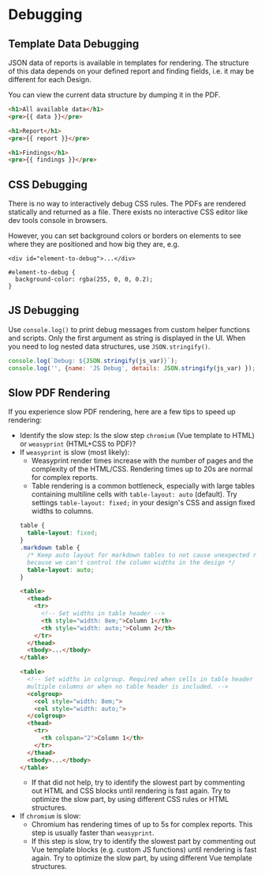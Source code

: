 # Debugging
## Template Data Debugging
JSON data of reports is available in templates for rendering.
The structure of this data depends on your defined report and finding fields, i.e. it may be different for each Design.

You can view the current data structure by dumping it in the PDF.

```html
<h1>All available data</h1>
<pre>{{ data }}</pre>

<h1>Report</h1>
<pre>{{ report }}</pre>

<h1>Findings</h1>
<pre>{{ findings }}</pre>
```

## CSS Debugging
There is no way to interactively debug CSS rules.
The PDFs are rendered statically and returned as a file. 
There exists no interactive CSS editor like dev tools console in browsers.

However, you can set background colors or borders on elements to see where they are positioned and how big they are, e.g.

```
<div id="element-to-debug">...</div>

#element-to-debug {
  background-color: rgba(255, 0, 0, 0.2);
}
```


## JS Debugging
Use `console.log()` to print debug messages from custom helper functions and scripts. 
Only the first argument as string is displayed in the UI. When you need to log nested data structures, use `JSON.stringify()`.

```js
console.log(`Debug: ${JSON.stringify(js_var)}`);
console.log('', {name: 'JS Debug', details: JSON.stringify(js_var) });
```


## Slow PDF Rendering
If you experience slow PDF rendering, here are a few tips to speed up rendering:

* Identify the slow step: Is the slow step `chromium` (Vue template to HTML) or `weasyprint` (HTML+CSS to PDF)?
* If `weasyprint` is slow (most likely):
    * Weasyprint render times increase with the number of pages and the complexity of the HTML/CSS. Rendering times up to 20s are normal for complex reports.
    * Table rendering is a common bottleneck, especially with large tables containing multiline cells with `table-layout: auto` (default). Try settings `table-layout: fixed;` in your design's CSS and assign fixed widths to columns.
    ```css
    table { 
      table-layout: fixed; 
    }
    .markdown table { 
      /* Keep auto layout for markdown tables to not cause unexpected rendering, 
      because we can't control the column widths in the design */
      table-layout: auto; 
    }  
    ```
    ```html
    <table>
      <thead>
        <tr>
          <!-- Set widths in table header -->
          <th style="width: 8em;">Column 1</th>
          <th style="width: auto;">Column 2</th>
        </tr>
      </thead>
      <tbody>...</tbody>
    </table>

    <table>
      <!-- Set widths in colgroup. Required when cells in table header span 
      multiple columns or when no table header is included. -->
      <colgroup>
        <col style="width: 8em;">
        <col style="width: auto;">
      </colgroup>
      <thead>
        <tr>
          <th colspan="2">Column 1</th>
        </tr>
      </thead>
      <tbody>...</tbody>
    </table>
    ```
    * If that did not help, try to identify the slowest part by commenting out HTML and CSS blocks until rendering is fast again. Try to optimize the slow part, by using different CSS rules or HTML structures.
* If `chromium` is slow:
    * Chromium has rendering times of up to 5s for complex reports. This step is usually faster than `weasyprint`.
    * If this step is slow, try to identify the slowest part by commenting out Vue template blocks (e.g. custom JS functions) until rendering is fast again. Try to optimize the slow part, by using different Vue template structures.

